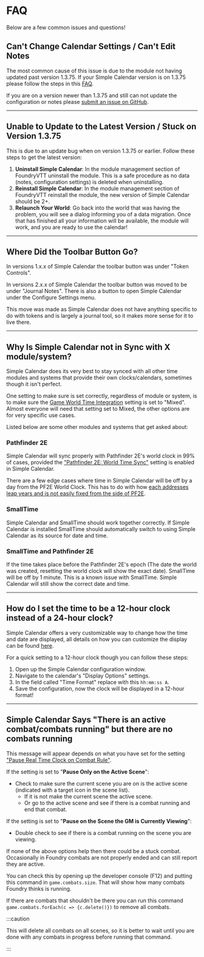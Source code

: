 # FAQ

Below are a few common issues and questions!

## Can't Change Calendar Settings / Can't Edit Notes

The most common cause of this issue is due to the module not having updated past version 1.3.75. If your Simple Calendar version is on 1.3.75 please follow the steps in this [FAQ](#unable-to-update-to-the-latest-version--stuck-on-version-1375).

If you are on a version newer than 1.3.75 and still can not update the configuration or notes please [submit an issue on GitHub](https://github.com/vigoren/foundryvtt-simple-calendar/issues).

<hr/>

## Unable to Update to the Latest Version / Stuck on Version 1.3.75

This is due to an update bug when on version 1.3.75 or earlier. Follow these steps to get the latest version:

1. **Uninstall Simple Calendar**: In the module management section of FoundryVTT uninstall the module. This is a safe procedure as no data (notes, configuration settings) is deleted when uninstalling.
2. **Reinstall Simple Calendar**: In the module management section of FoundryVTT reinstall the module, the new version of Simple Calendar should be 2+.
3. **Relaunch Your World**: Go back into the world that was having the problem, you will see a dialog informing you of a data migration. Once that has finished all your information will be available, the module will work, and you are ready to use the calendar!

<hr/>

## Where Did the Toolbar Button Go?

In versions 1.x.x of Simple Calendar the toolbar button was under "Token Controls".

In versions 2.x.x of Simple Calendar the toolbar button was moved to be under "Journal Notes".
There is also a button to open Simple Calendar under the Configure Settings menu.

This move was made as Simple Calendar does not have anything specific to do with tokens and is largely a journal tool, so it makes more sense for it to live there.

<hr/>

## Why Is Simple Calendar not in Sync with X module/system?

Simple Calendar does its very best to stay synced with all other time modules and systems that provide their own clocks/calendars, sometimes though it isn't perfect.

One setting to make sure is set correctly, regardless of module or system, is to make sure the [Game World Time Integration](https://simplecalendar.info/pages/calendar-configuration/index/general-settings.html#game-world-time-integration) setting is set to "Mixed". Almost everyone will need that setting set to Mixed, the other options are for very specific use cases.

Listed below are some other modules and systems that get asked about:

### Pathfinder 2E

Simple Calendar will sync properly with Pathfinder 2E's world clock in 99% of cases, provided the ["Pathfinder 2E: World Time Sync"](https://simplecalendar.info/pages/calendar-configuration/index/general-settings.html#pathfinder-2e-world-clock-sync) setting is enabled in Simple Calendar.

There are a few edge cases where time in Simple Calendar will be off by a day from the PF2E World Clock. This has to do with how [each addresses leap years and is not easily fixed from the side of PF2E](https://github.com/foundryvtt/pf2e/issues/1772).

### SmallTime

Simple Calendar and SmallTime should work together correctly. If Simple Calendar is installed SmallTime should automatically switch to using Simple Calendar as its source for date and time.

### SmallTime and Pathfinder 2E

If the time takes place before the Pathfinder 2E's epoch (The date the world was created, resetting the world clock will show the exact date). SmallTime will be off by 1 minute. This is a known issue with SmallTime. Simple Calendar will still show the correct date and time.

<hr/>

## How do I set the time to be a 12-hour clock instead of a 24-hour clock?

Simple Calendar offers a very customizable way to change how the time and date are displayed, all details on how you can customize the display can be found [here](https://simplecalendar.info/pages/calendar-configuration/index/display-options.html).

For a quick setting to a 12-hour clock though you can follow these steps:

1. Open up the Simple Calendar configuration window.
2. Navigate to the calendar's "Display Options" settings.
3. In the field called "Time Format" replace with this `hh:mm:ss A`.
4. Save the configuration, now the clock will be displayed in a 12-hour format!

<hr/>

## Simple Calendar Says "There is an active combat/combats running" but there are no combats running

This message will appear depends on what you have set for the setting ["Pause Real Time Clock on Combat Rule"](https://simplecalendar.info/docs/global-configuration/settings#pause-real-time-clock-on-combat-rule).

If the setting is set to "**Pause Only on the Active Scene**":

- Check to make sure the current scene you are on is the active scene (indicated with a target icon in the scene list).
    - If it is not make the current scene the active scene.
    - Or go to the active scene and see if there is a combat running and end that combat.

If the setting is set to "**Pause on the Scene the GM is Currently Viewing**":

- Double check to see if there is a combat running on the scene you are viewing.

If none of the above options help then there could be a stuck combat. Occasionally in Foundry combats are not properly ended and can still report they are active.

You can check this by opening up the developer console (F12) and putting this command in `game.combats.size`. That will show how many combats Foundry thinks is running.

If there are combats that shouldn't be there you can run this command `game.combats.forEach(c => {c.delete()})` to remove all combats.

:::caution

This will delete all combats on all scenes, so it is better to wait until you are done with any combats in progress before running that command.

:::
